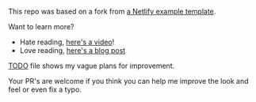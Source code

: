 
This repo was based on a fork from [a Netlify example template](https://github.com/netlify-templates/astro-quickstart).

Want to learn more?
- Hate reading, [here's a video](https://youtu.be/SknFflQVOys)!
- Love reading, [here's a blog post](https://www.netlify.app/blog/deploy-your-astro-project-fast/)

[TODO](TODO) file shows my vague plans for improvement.

Your PR's are welcome if you think you can help me improve the look and feel or even fix a typo.
